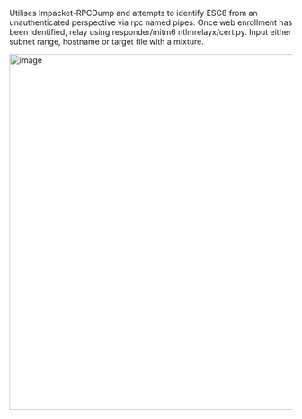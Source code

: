 Utilises Impacket-RPCDump and attempts to identify ESC8 from an unauthenticated perspective via rpc named pipes. Once web enrollment has been identified, relay using responder/mitm6 ntlmrelayx/certipy. Input either subnet range, hostname or target file with a mixture.  

<img width="633" alt="image" src="https://github.com/user-attachments/assets/3f6ad80c-3b41-4a02-9f03-d8e38b0f0464">

